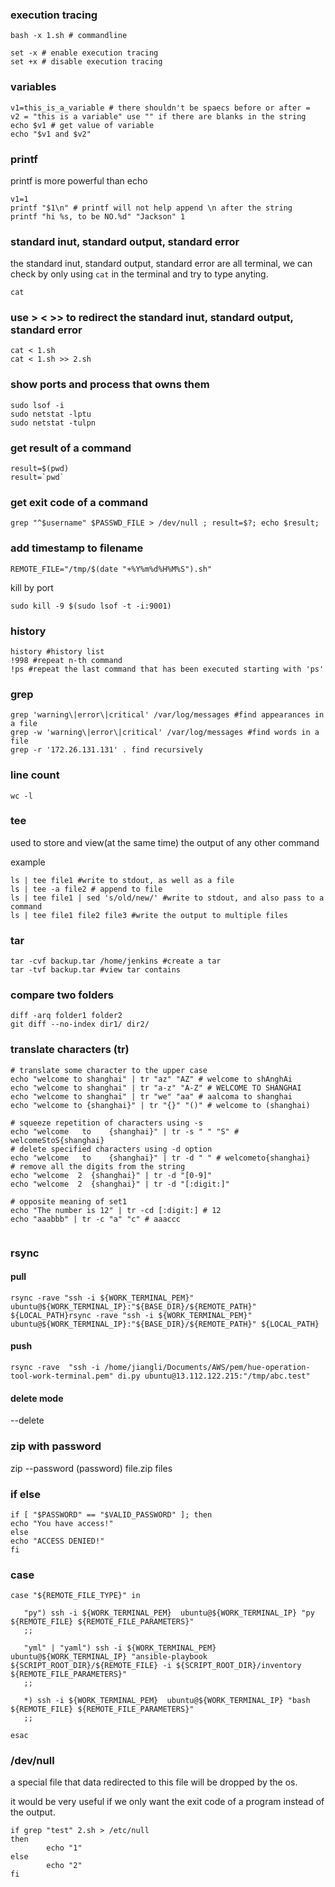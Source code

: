 ### execution tracing

```
bash -x 1.sh # commandline

set -x # enable execution tracing
set +x # disable execution tracing

```

### variables

```
v1=this_is_a_variable # there shouldn't be spaecs before or after =
v2 = "this is a variable" use "" if there are blanks in the string
echo $v1 # get value of variable
echo "$v1 and $v2"

```
### printf

printf is more powerful than echo

```
v1=1
printf "$1\n" # printf will not help append \n after the string
printf "hi %s, to be NO.%d" "Jackson" 1

```

### standard inut, standard output, standard error

the standard inut, standard output, standard error are all terminal, we can check by only using `cat` in the terminal and try to type anyting.

```
cat
```

### use > < >> to redirect the standard inut, standard output, standard error

```
cat < 1.sh
cat < 1.sh >> 2.sh 
```


### show ports and process that owns them

```
sudo lsof -i
sudo netstat -lptu
sudo netstat -tulpn
```
### get result of a command
```
result=$(pwd)
result=`pwd`
```

### get exit code of a command
```
grep "^$username" $PASSWD_FILE > /dev/null ; result=$?; echo $result;
```

### add timestamp to filename
```
REMOTE_FILE="/tmp/$(date "+%Y%m%d%H%M%S").sh"
```
kill by port
```
sudo kill -9 $(sudo lsof -t -i:9001)
```

### history
```
history #history list
!998 #repeat n-th command
!ps #repeat the last command that has been executed starting with 'ps'  
```

### grep
```
grep 'warning\|error\|critical' /var/log/messages #find appearances in a file
grep -w 'warning\|error\|critical' /var/log/messages #find words in a file
grep -r '172.26.131.131' . find recursively
```
### line count

```
wc -l 
```
### tee
used to store and view(at the same time) the output of any other command

example
```
ls | tee file1 #write to stdout, as well as a file
ls | tee -a file2 # append to file
ls | tee file1 | sed 's/old/new/' #write to stdout, and also pass to a command
ls | tee file1 file2 file3 #write the output to multiple files 
```

### tar
```
tar -cvf backup.tar /home/jenkins #create a tar
tar -tvf backup.tar #view tar contains
```
### compare two folders
```
diff -arq folder1 folder2
git diff --no-index dir1/ dir2/
```

### translate characters (tr)

```
# translate some character to the upper case
echo "welcome to shanghai" | tr "az" "AZ" # welcome to shAnghAi
echo "welcome to shanghai" | tr "a-z" "A-Z" # WELCOME TO SHANGHAI
echo "welcome to shanghai" | tr "we" "aa" # aalcoma to shanghai
echo "welcome to {shanghai}" | tr "{}" "()" # welcome to (shanghai)

# squeeze repetition of characters using -s
echo "welcome   to    {shanghai}" | tr -s " " "S" # welcomeStoS{shanghai}
# delete specified characters using -d option
echo "welcome   to    {shanghai}" | tr -d " " # welcometo{shanghai}
# remove all the digits from the string
echo "welcome  2  {shanghai}" | tr -d "[0-9]"
echo "welcome  2  {shanghai}" | tr -d "[:digit:]" 

# opposite meaning of set1
echo "The number is 12" | tr -cd [:digit:] # 12
echo "aaabbb" | tr -c "a" "c" # aaaccc


```

### rsync
#### pull
```
rsync -rave "ssh -i ${WORK_TERMINAL_PEM}" ubuntu@${WORK_TERMINAL_IP}:"${BASE_DIR}/${REMOTE_PATH}" ${LOCAL_PATH}rsync -rave "ssh -i ${WORK_TERMINAL_PEM}" ubuntu@${WORK_TERMINAL_IP}:"${BASE_DIR}/${REMOTE_PATH}" ${LOCAL_PATH}
```

#### push
```
rsync -rave  "ssh -i /home/jiangli/Documents/AWS/pem/hue-operation-tool-work-terminal.pem" di.py ubuntu@13.112.122.215:"/tmp/abc.test"
```
#### delete mode
--delete

### zip with password
zip --password (password) file.zip files

### if else
```
if [ "$PASSWORD" == "$VALID_PASSWORD" ]; then
echo "You have access!"
else
echo "ACCESS DENIED!"
fi
```

### case

```
case "${REMOTE_FILE_TYPE}" in

   "py") ssh -i ${WORK_TERMINAL_PEM}  ubuntu@${WORK_TERMINAL_IP} "py ${REMOTE_FILE} ${REMOTE_FILE_PARAMETERS}"
   ;;

   "yml" | "yaml") ssh -i ${WORK_TERMINAL_PEM}  ubuntu@${WORK_TERMINAL_IP} "ansible-playbook ${SCRIPT_ROOT_DIR}/${REMOTE_FILE} -i ${SCRIPT_ROOT_DIR}/inventory ${REMOTE_FILE_PARAMETERS}"
   ;;

   *) ssh -i ${WORK_TERMINAL_PEM}  ubuntu@${WORK_TERMINAL_IP} "bash ${REMOTE_FILE} ${REMOTE_FILE_PARAMETERS}"
   ;;

esac
```

### /dev/null

a special file that data redirected to this file will be dropped by the os.

it would be very useful if we only want the exit code of a program instead of the output.

```
if grep "test" 2.sh > /etc/null
then
        echo "1"
else
        echo "2"
fi

```

